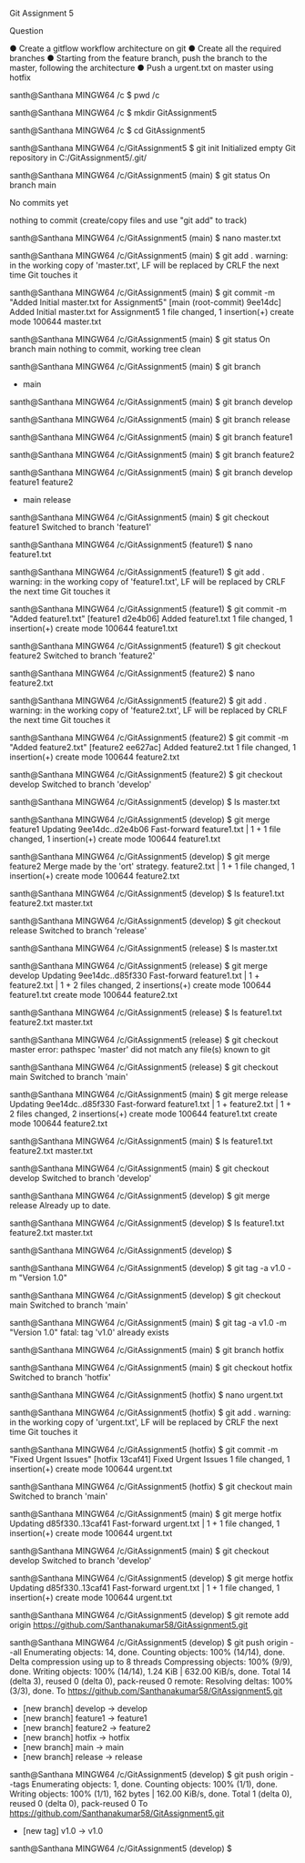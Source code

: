 Git Assignment 5

Question 

● Create a gitflow workflow architecture on git 
● Create all the required branches 
● Starting from the feature branch, push the branch to the master, following the 
architecture 
● Push a urgent.txt on master using hotfix 


santh@Santhana MINGW64 /c
$ pwd
/c

santh@Santhana MINGW64 /c
$ mkdir GitAssignment5

santh@Santhana MINGW64 /c
$ cd GitAssignment5

santh@Santhana MINGW64 /c/GitAssignment5
$ git init
Initialized empty Git repository in C:/GitAssignment5/.git/

santh@Santhana MINGW64 /c/GitAssignment5 (main)
$ git status
On branch main

No commits yet

nothing to commit (create/copy files and use "git add" to track)

santh@Santhana MINGW64 /c/GitAssignment5 (main)
$ nano master.txt

santh@Santhana MINGW64 /c/GitAssignment5 (main)
$ git add .
warning: in the working copy of 'master.txt', LF will be replaced by CRLF the next time Git touches it

santh@Santhana MINGW64 /c/GitAssignment5 (main)
$ git commit -m "Added Initial master.txt for Assignment5"
[main (root-commit) 9ee14dc] Added Initial master.txt for Assignment5
 1 file changed, 1 insertion(+)
 create mode 100644 master.txt

santh@Santhana MINGW64 /c/GitAssignment5 (main)
$ git status
On branch main
nothing to commit, working tree clean

santh@Santhana MINGW64 /c/GitAssignment5 (main)
$ git branch
* main

santh@Santhana MINGW64 /c/GitAssignment5 (main)
$ git branch develop

santh@Santhana MINGW64 /c/GitAssignment5 (main)
$ git branch release

santh@Santhana MINGW64 /c/GitAssignment5 (main)
$ git branch feature1

santh@Santhana MINGW64 /c/GitAssignment5 (main)
$ git branch feature2

santh@Santhana MINGW64 /c/GitAssignment5 (main)
$ git branch
  develop
  feature1
  feature2
* main
  release

santh@Santhana MINGW64 /c/GitAssignment5 (main)
$ git checkout feature1
Switched to branch 'feature1'

santh@Santhana MINGW64 /c/GitAssignment5 (feature1)
$ nano feature1.txt

santh@Santhana MINGW64 /c/GitAssignment5 (feature1)
$ git add .
warning: in the working copy of 'feature1.txt', LF will be replaced by CRLF the next time Git touches it

santh@Santhana MINGW64 /c/GitAssignment5 (feature1)
$ git commit -m "Added feature1.txt"
[feature1 d2e4b06] Added feature1.txt
 1 file changed, 1 insertion(+)
 create mode 100644 feature1.txt

santh@Santhana MINGW64 /c/GitAssignment5 (feature1)
$ git checkout feature2
Switched to branch 'feature2'

santh@Santhana MINGW64 /c/GitAssignment5 (feature2)
$ nano feature2.txt

santh@Santhana MINGW64 /c/GitAssignment5 (feature2)
$ git add .
warning: in the working copy of 'feature2.txt', LF will be replaced by CRLF the next time Git touches it

santh@Santhana MINGW64 /c/GitAssignment5 (feature2)
$ git commit -m "Added feature2.txt"
[feature2 ee627ac] Added feature2.txt
 1 file changed, 1 insertion(+)
 create mode 100644 feature2.txt

santh@Santhana MINGW64 /c/GitAssignment5 (feature2)
$ git checkout develop
Switched to branch 'develop'

santh@Santhana MINGW64 /c/GitAssignment5 (develop)
$ ls
master.txt

santh@Santhana MINGW64 /c/GitAssignment5 (develop)
$ git merge feature1
Updating 9ee14dc..d2e4b06
Fast-forward
 feature1.txt | 1 +
 1 file changed, 1 insertion(+)
 create mode 100644 feature1.txt

santh@Santhana MINGW64 /c/GitAssignment5 (develop)
$ git merge feature2
Merge made by the 'ort' strategy.
 feature2.txt | 1 +
 1 file changed, 1 insertion(+)
 create mode 100644 feature2.txt

santh@Santhana MINGW64 /c/GitAssignment5 (develop)
$ ls
feature1.txt  feature2.txt  master.txt

santh@Santhana MINGW64 /c/GitAssignment5 (develop)
$ git checkout release
Switched to branch 'release'

santh@Santhana MINGW64 /c/GitAssignment5 (release)
$ ls
master.txt

santh@Santhana MINGW64 /c/GitAssignment5 (release)
$ git merge develop
Updating 9ee14dc..d85f330
Fast-forward
 feature1.txt | 1 +
 feature2.txt | 1 +
 2 files changed, 2 insertions(+)
 create mode 100644 feature1.txt
 create mode 100644 feature2.txt

santh@Santhana MINGW64 /c/GitAssignment5 (release)
$ ls
feature1.txt  feature2.txt  master.txt

santh@Santhana MINGW64 /c/GitAssignment5 (release)
$ git checkout master
error: pathspec 'master' did not match any file(s) known to git

santh@Santhana MINGW64 /c/GitAssignment5 (release)
$ git checkout main
Switched to branch 'main'

santh@Santhana MINGW64 /c/GitAssignment5 (main)
$ git merge release
Updating 9ee14dc..d85f330
Fast-forward
 feature1.txt | 1 +
 feature2.txt | 1 +
 2 files changed, 2 insertions(+)
 create mode 100644 feature1.txt
 create mode 100644 feature2.txt

santh@Santhana MINGW64 /c/GitAssignment5 (main)
$ ls
feature1.txt  feature2.txt  master.txt

santh@Santhana MINGW64 /c/GitAssignment5 (main)
$ git checkout develop
Switched to branch 'develop'

santh@Santhana MINGW64 /c/GitAssignment5 (develop)
$ git merge release
Already up to date.

santh@Santhana MINGW64 /c/GitAssignment5 (develop)
$ ls
feature1.txt  feature2.txt  master.txt

santh@Santhana MINGW64 /c/GitAssignment5 (develop)
$

santh@Santhana MINGW64 /c/GitAssignment5 (develop)
$ git tag -a v1.0 -m "Version 1.0"

santh@Santhana MINGW64 /c/GitAssignment5 (develop)
$ git checkout main
Switched to branch 'main'

santh@Santhana MINGW64 /c/GitAssignment5 (main)
$ git tag -a v1.0 -m "Version 1.0"
fatal: tag 'v1.0' already exists

santh@Santhana MINGW64 /c/GitAssignment5 (main)
$ git branch hotfix

santh@Santhana MINGW64 /c/GitAssignment5 (main)
$ git checkout hotfix
Switched to branch 'hotfix'

santh@Santhana MINGW64 /c/GitAssignment5 (hotfix)
$ nano urgent.txt

santh@Santhana MINGW64 /c/GitAssignment5 (hotfix)
$ git add .
warning: in the working copy of 'urgent.txt', LF will be replaced by CRLF the next time Git touches it

santh@Santhana MINGW64 /c/GitAssignment5 (hotfix)
$ git commit -m "Fixed Urgent Issues"
[hotfix 13caf41] Fixed Urgent Issues
 1 file changed, 1 insertion(+)
 create mode 100644 urgent.txt

santh@Santhana MINGW64 /c/GitAssignment5 (hotfix)
$ git checkout main
Switched to branch 'main'

santh@Santhana MINGW64 /c/GitAssignment5 (main)
$ git merge hotfix
Updating d85f330..13caf41
Fast-forward
 urgent.txt | 1 +
 1 file changed, 1 insertion(+)
 create mode 100644 urgent.txt

santh@Santhana MINGW64 /c/GitAssignment5 (main)
$ git checkout develop
Switched to branch 'develop'

santh@Santhana MINGW64 /c/GitAssignment5 (develop)
$ git merge hotfix
Updating d85f330..13caf41
Fast-forward
 urgent.txt | 1 +
 1 file changed, 1 insertion(+)
 create mode 100644 urgent.txt

santh@Santhana MINGW64 /c/GitAssignment5 (develop)
$ git remote add origin https://github.com/Santhanakumar58/GitAssignment5.git

santh@Santhana MINGW64 /c/GitAssignment5 (develop)
$ git push origin --all
Enumerating objects: 14, done.
Counting objects: 100% (14/14), done.
Delta compression using up to 8 threads
Compressing objects: 100% (9/9), done.
Writing objects: 100% (14/14), 1.24 KiB | 632.00 KiB/s, done.
Total 14 (delta 3), reused 0 (delta 0), pack-reused 0
remote: Resolving deltas: 100% (3/3), done.
To https://github.com/Santhanakumar58/GitAssignment5.git
 * [new branch]      develop -> develop
 * [new branch]      feature1 -> feature1
 * [new branch]      feature2 -> feature2
 * [new branch]      hotfix -> hotfix
 * [new branch]      main -> main
 * [new branch]      release -> release

santh@Santhana MINGW64 /c/GitAssignment5 (develop)
$ git push origin --tags
Enumerating objects: 1, done.
Counting objects: 100% (1/1), done.
Writing objects: 100% (1/1), 162 bytes | 162.00 KiB/s, done.
Total 1 (delta 0), reused 0 (delta 0), pack-reused 0
To https://github.com/Santhanakumar58/GitAssignment5.git
 * [new tag]         v1.0 -> v1.0

santh@Santhana MINGW64 /c/GitAssignment5 (develop)
$
